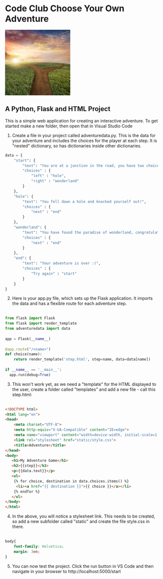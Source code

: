 # Code Club Choose Your Own Adventure

![fork](images/forkinroad.jpg)

## A Python, Flask and HTML Project


This is a simple web application for creating an interactive adventure. To get started make a new folder, then open that in Visual Studio Code

1. Create a file in your project called adventuredata.py. This is the data for your adventure and includes the choices for the player at each step. It is "nested" dictionary, so has dictionaries inside other dictionaries.

```python
data = {
    "start": {
        "text": "You are at a junction in the road, you have two choices, which way do you want to go?",
        "choices" : {
            "left" : "hole",
            "right" : "wonderland"
        }
    },
    "hole": {
        "text": "You fell down a hole and knocked yourself out!",
        "choices" : {
            "next" : "end"
        }
    },
    "wonderland": {
        "text": "You have found the paradise of wonderland, congratulations!",
        "choices" : {
            "next" : "end"
        }
    },
    "end": {
        "text": "Your adventure is over :(",
        "choices" : {
            "Try again" : "start"
        }
    }
}
```
2. Here is your app.py file, which sets up the Flask application. It imports the data and has a flexible route for each adventure step.

```python

from flask import Flask
from flask import render_template
from adventuredata import data

app = Flask(__name__)

@app.route("/<name>")
def choice(name):
    return render_template('step.html', step=name, data=data[name])

if __name__ == '__main__':
  app.run(debug=True)

```
3. This won't work yet, as we need a "template" for the HTML displayed to the user, create a folder called "templates" and add a new file - call this step.html:

```html

<!DOCTYPE html>
<html lang="en">
<head>
    <meta charset="UTF-8">
    <meta http-equiv="X-UA-Compatible" content="IE=edge">
    <meta name="viewport" content="width=device-width, initial-scale=1.0">
    <link rel="stylesheet" href="static/style.css">
    <title>Adventure</title>
</head>
<body>
   <h1>My Adventure Game</h1>
   <h2>{{step}}</h2>
   <p>{{data.text}}</p>
   <ol>
    {% for choice, destination in data.choices.items() %}
     <li><a href="{{ destination }}">{{ choice }}</a></li>
    {% endfor %}
   </ol>
</body>
</html>

```

4. In the above, you will notice a stylesheet link. This needs to be created, so add a new subfolder called "static" and create the file style.css in there.

```css

body{
    font-family: Helvetica;
    margin: 3em;
}

```

5. You can now test the project. Click the run button in VS Code and then navigate in your browser to http://localhost:5000/start